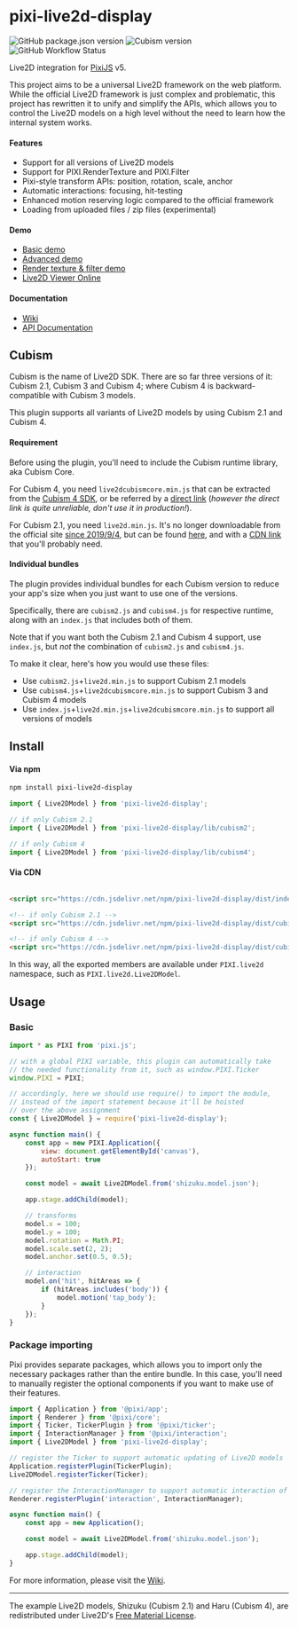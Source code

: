 # pixi-live2d-display

![GitHub package.json version](https://img.shields.io/github/package-json/v/guansss/pixi-live2d-display?style=flat-square)
![Cubism version](https://img.shields.io/badge/Cubism-all-ff69b4?style=flat-square)
![GitHub Workflow Status](https://img.shields.io/github/workflow/status/guansss/pixi-live2d-display/Test%20CI?style=flat-square)

Live2D integration for [PixiJS](https://github.com/pixijs/pixi.js) v5.

This project aims to be a universal Live2D framework on the web platform. While the official Live2D framework is just
complex and problematic, this project has rewritten it to unify and simplify the APIs, which allows you to control the
Live2D models on a high level without the need to learn how the internal system works.

#### Features

- Support for all versions of Live2D models
- Support for PIXI.RenderTexture and PIXI.Filter
- Pixi-style transform APIs: position, rotation, scale, anchor
- Automatic interactions: focusing, hit-testing
- Enhanced motion reserving logic compared to the official framework
- Loading from uploaded files / zip files (experimental)

#### Demo

- [Basic demo](https://codepen.io/guansss/pen/oNzoNoz/left?editors=1010)
- [Advanced demo](https://codepen.io/guansss/pen/KKgXBOP/left?editors=0010)
- [Render texture & filter demo](https://codepen.io/guansss/pen/qBaMNQV/left?editors=1010)
- [Live2D Viewer Online](https://guansss.github.io/live2d-viewer-web/)

#### Documentation

- [Wiki](https://github.com/guansss/pixi-live2d-display/wiki)
- [API Documentation](https://guansss.github.io/pixi-live2d-display/)

## Cubism

Cubism is the name of Live2D SDK. There are so far three versions of it: Cubism 2.1, Cubism 3 and Cubism 4; where Cubism
4 is backward-compatible with Cubism 3 models.

This plugin supports all variants of Live2D models by using Cubism 2.1 and Cubism 4.

#### Requirement

Before using the plugin, you'll need to include the Cubism runtime library, aka Cubism Core.

For Cubism 4, you need `live2dcubismcore.min.js` that can be extracted from
the [Cubism 4 SDK](https://www.live2d.com/download/cubism-sdk/download-web/), or be referred by
a [direct link](https://cubism.live2d.com/sdk-web/cubismcore/live2dcubismcore.min.js) (*however the direct link is quite
unreliable, don't use it in production!*).

For Cubism 2.1, you need `live2d.min.js`. It's no longer downloadable from the official
site [since 2019/9/4](https://help.live2d.com/en/other/other_20/), but can be
found [here](https://github.com/dylanNew/live2d/tree/master/webgl/Live2D/lib), and with
a [CDN link](http://cdn.jsdelivr.net/gh/dylanNew/live2d/webgl/Live2D/lib/live2d.min.js) that you'll probably need.

#### Individual bundles

The plugin provides individual bundles for each Cubism version to reduce your app's size when you just want to use one
of the versions.

Specifically, there are `cubism2.js` and `cubism4.js` for respective runtime, along with an `index.js` that includes
both of them.

Note that if you want both the Cubism 2.1 and Cubism 4 support, use `index.js`, but *not* the combination
of `cubism2.js` and `cubism4.js`.

To make it clear, here's how you would use these files:

- Use `cubism2.js`+`live2d.min.js` to support Cubism 2.1 models
- Use `cubism4.js`+`live2dcubismcore.min.js` to support Cubism 3 and Cubism 4 models
- Use `index.js`+`live2d.min.js`+`live2dcubismcore.min.js` to support all versions of models

## Install

#### Via npm

```sh
npm install pixi-live2d-display
```

```js
import { Live2DModel } from 'pixi-live2d-display';

// if only Cubism 2.1
import { Live2DModel } from 'pixi-live2d-display/lib/cubism2';

// if only Cubism 4
import { Live2DModel } from 'pixi-live2d-display/lib/cubism4';
```

#### Via CDN

```html

<script src="https://cdn.jsdelivr.net/npm/pixi-live2d-display/dist/index.min.js"></script>

<!-- if only Cubism 2.1 -->
<script src="https://cdn.jsdelivr.net/npm/pixi-live2d-display/dist/cubism2.min.js"></script>

<!-- if only Cubism 4 -->
<script src="https://cdn.jsdelivr.net/npm/pixi-live2d-display/dist/cubism4.min.js"></script>
```

In this way, all the exported members are available under `PIXI.live2d` namespace, such as `PIXI.live2d.Live2DModel`.

## Usage

### Basic

```javascript
import * as PIXI from 'pixi.js';

// with a global PIXI variable, this plugin can automatically take
// the needed functionality from it, such as window.PIXI.Ticker
window.PIXI = PIXI;

// accordingly, here we should use require() to import the module,
// instead of the import statement because it'll be hoisted
// over the above assignment 
const { Live2DModel } = require('pixi-live2d-display');

async function main() {
    const app = new PIXI.Application({
        view: document.getElementById('canvas'),
        autoStart: true
    });

    const model = await Live2DModel.from('shizuku.model.json');

    app.stage.addChild(model);

    // transforms
    model.x = 100;
    model.y = 100;
    model.rotation = Math.PI;
    model.scale.set(2, 2);
    model.anchor.set(0.5, 0.5);

    // interaction
    model.on('hit', hitAreas => {
        if (hitAreas.includes('body')) {
            model.motion('tap_body');
        }
    });
}
```

### Package importing

Pixi provides separate packages, which allows you to import only the necessary packages rather than the entire bundle.
In this case, you'll need to manually register the optional components if you want to make use of their features.

```javascript
import { Application } from '@pixi/app';
import { Renderer } from '@pixi/core';
import { Ticker, TickerPlugin } from '@pixi/ticker';
import { InteractionManager } from '@pixi/interaction';
import { Live2DModel } from 'pixi-live2d-display';

// register the Ticker to support automatic updating of Live2D models
Application.registerPlugin(TickerPlugin);
Live2DModel.registerTicker(Ticker);

// register the InteractionManager to support automatic interaction of Live2D models
Renderer.registerPlugin('interaction', InteractionManager);

async function main() {
    const app = new Application();

    const model = await Live2DModel.from('shizuku.model.json');

    app.stage.addChild(model);
}
```

For more information, please visit the [Wiki](https://github.com/guansss/pixi-live2d-display/wiki).

---

The example Live2D models, Shizuku (Cubism 2.1) and Haru (Cubism 4), are redistributed under
Live2D's [Free Material License](https://www.live2d.com/eula/live2d-free-material-license-agreement_en.html).
